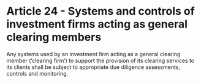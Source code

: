 # Article 24 - Systems and controls of investment firms acting as general clearing members


Any systems used by an investment firm acting as a general clearing member (‘clearing firm’) to support the provision of its clearing services to its clients shall be subject to appropriate due diligence assessments, controls and monitoring.
